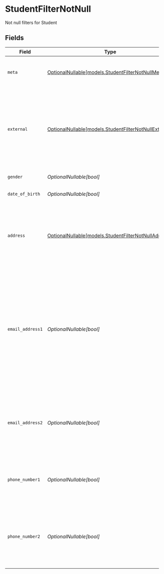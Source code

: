 # StudentFilterNotNull

Not null filters for Student


## Fields

| Field                                                                                                                                                                                                                                                 | Type                                                                                                                                                                                                                                                  | Required                                                                                                                                                                                                                                              | Description                                                                                                                                                                                                                                           | Example                                                                                                                                                                                                                                               |
| ----------------------------------------------------------------------------------------------------------------------------------------------------------------------------------------------------------------------------------------------------- | ----------------------------------------------------------------------------------------------------------------------------------------------------------------------------------------------------------------------------------------------------- | ----------------------------------------------------------------------------------------------------------------------------------------------------------------------------------------------------------------------------------------------------- | ----------------------------------------------------------------------------------------------------------------------------------------------------------------------------------------------------------------------------------------------------- | ----------------------------------------------------------------------------------------------------------------------------------------------------------------------------------------------------------------------------------------------------- |
| `meta`                                                                                                                                                                                                                                                | [OptionalNullable[models.StudentFilterNotNullMeta]](../models/studentfilternotnullmeta.md)                                                                                                                                                            | :heavy_minus_sign:                                                                                                                                                                                                                                    | Metadata information for the Student                                                                                                                                                                                                                  | {<br/>"createdBy": true,<br/>"updatedAt": true,<br/>"updatedBy": true<br/>}                                                                                                                                                                           |
| `external`                                                                                                                                                                                                                                            | [OptionalNullable[models.StudentFilterNotNullExternal]](../models/studentfilternotnullexternal.md)                                                                                                                                                    | :heavy_minus_sign:                                                                                                                                                                                                                                    | External is a reusable object that can be used to store external information about the student from another system, used for third-party integration tracking.                                                                                        | {<br/>"sourceID": true,<br/>"source": true<br/>}                                                                                                                                                                                                      |
| `gender`                                                                                                                                                                                                                                              | *OptionalNullable[bool]*                                                                                                                                                                                                                              | :heavy_minus_sign:                                                                                                                                                                                                                                    | The gender of the student                                                                                                                                                                                                                             | true                                                                                                                                                                                                                                                  |
| `date_of_birth`                                                                                                                                                                                                                                       | *OptionalNullable[bool]*                                                                                                                                                                                                                              | :heavy_minus_sign:                                                                                                                                                                                                                                    | The date of birth of the student                                                                                                                                                                                                                      | true                                                                                                                                                                                                                                                  |
| `address`                                                                                                                                                                                                                                             | [OptionalNullable[models.StudentFilterNotNullAddress]](../models/studentfilternotnulladdress.md)                                                                                                                                                      | :heavy_minus_sign:                                                                                                                                                                                                                                    | The address of the student                                                                                                                                                                                                                            | {<br/>"postalAddress": true,<br/>"postalCode": true,<br/>"postalCity": true,<br/>"countryCode": true,<br/>"municipalityCode": true<br/>}                                                                                                              |
| `email_address1`                                                                                                                                                                                                                                      | *OptionalNullable[bool]*                                                                                                                                                                                                                              | :heavy_minus_sign:                                                                                                                                                                                                                                    | The primary email address of the student, will be used for communication with the student from the system and must be unique within the organization.<br/>Can be used to login to the system if password-authentication is enabled for the organization.<br/> | true                                                                                                                                                                                                                                                  |
| `email_address2`                                                                                                                                                                                                                                      | *OptionalNullable[bool]*                                                                                                                                                                                                                              | :heavy_minus_sign:                                                                                                                                                                                                                                    | The secondary email address of the student, will not be used within the system, but will be displayed for contact information.                                                                                                                        | true                                                                                                                                                                                                                                                  |
| `phone_number1`                                                                                                                                                                                                                                       | *OptionalNullable[bool]*                                                                                                                                                                                                                              | :heavy_minus_sign:                                                                                                                                                                                                                                    | The primary phone number of the student, will be used for communication with the student from the system.                                                                                                                                             | true                                                                                                                                                                                                                                                  |
| `phone_number2`                                                                                                                                                                                                                                       | *OptionalNullable[bool]*                                                                                                                                                                                                                              | :heavy_minus_sign:                                                                                                                                                                                                                                    | The secondary phone number of the student, will not be used within the system, but will be displayed for contact information.                                                                                                                         | true                                                                                                                                                                                                                                                  |